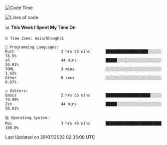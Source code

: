 <!--START_SECTION:waka-->
![Code Time](http://img.shields.io/badge/Code%20Time-751%20hrs%2013%20mins-blue)

![Lines of code](https://img.shields.io/badge/From%20Hello%20World%20I%27ve%20Written-22%20Thousand%20lines%20of%20code-blue)

📊 **This Week I Spent My Time On** 

```text
⌚︎ Time Zone: Asia/Shanghai

💬 Programming Languages: 
Rust                     2 hrs 53 mins       ███████████████████░░░░░░   78.5% 
sh                       44 mins             █████░░░░░░░░░░░░░░░░░░░░   20.01% 
TOML                     3 mins              ░░░░░░░░░░░░░░░░░░░░░░░░░   1.42% 
Other                    0 secs              ░░░░░░░░░░░░░░░░░░░░░░░░░   0.07%

🔥 Editors: 
Emacs                    2 hrs 56 mins       ████████████████████░░░░░   79.99% 
Zsh                      44 mins             █████░░░░░░░░░░░░░░░░░░░░   20.01%

💻 Operating System: 
Mac                      3 hrs 40 mins       █████████████████████████   100.0%

```


 Last Updated on 28/07/2022 02:35:09 UTC
<!--END_SECTION:waka-->
